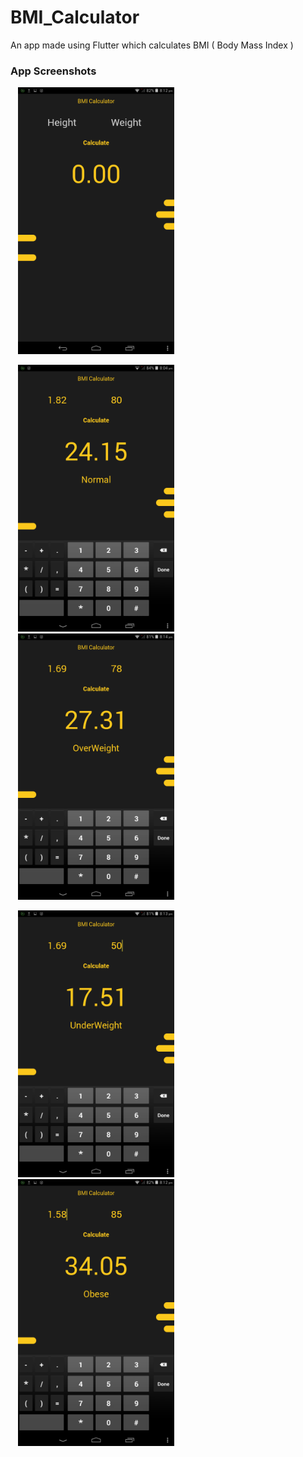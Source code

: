 # BMI_Calculator
An app made using Flutter which calculates BMI ( Body Mass Index )

###  App Screenshots
<p float="left">
  <img width="250" hspace="12" alt=" " src="https://github.com/subhadeep01/BMI_Calculator/blob/main/screenshots/UI.png">

</p>

<p float="left">
  <img width="250" hspace="12" alt=" " src="https://github.com/subhadeep01/BMI_Calculator/blob/main/screenshots/Normal.png">
  <img width="250" hspace="12" alt=" " src="https://github.com/subhadeep01/BMI_Calculator/blob/main/screenshots/Overweight.png">

</p>
<p float="left">
  <img width="250" hspace="12" alt=" " src="https://github.com/subhadeep01/BMI_Calculator/blob/main/screenshots/Underweight.png">
  <img width="250" hspace="12" alt=" " src="https://github.com/subhadeep01/BMI_Calculator/blob/main/screenshots/Obese.png">

</p>
